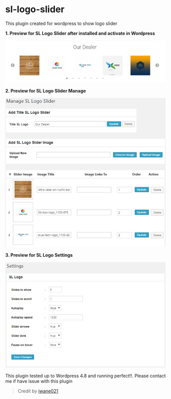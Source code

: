 # sl-logo-slider
This plugin created for wordpress to show logo slider

**1. Preview for SL Logo Slider after installed and activate in Wordpress**

<img src="https://github.com/iwane021/sl-logo-slider/blob/master/preview-front-sl-slider.jpg" alt="preview-front-sl-slider"/>

**2. Preview for SL Logo Slider Manage**

<img src="https://github.com/iwane021/sl-logo-slider/blob/master/preview-sl-manage.jpg" alt="preview-sl-manage"/>

**3. Preview for SL Logo Settings**

<img src="https://github.com/iwane021/sl-logo-slider/blob/master/preview-sl-settings.jpg" alt="preview-sl-settings"/>





This plugin tested up to Wordpress 4.8 and running perfect!!. Please contact me if have issue with this plugin
> Credit by [iwane021 ](mailto:iwan.webdeveloper@gmail.com)
